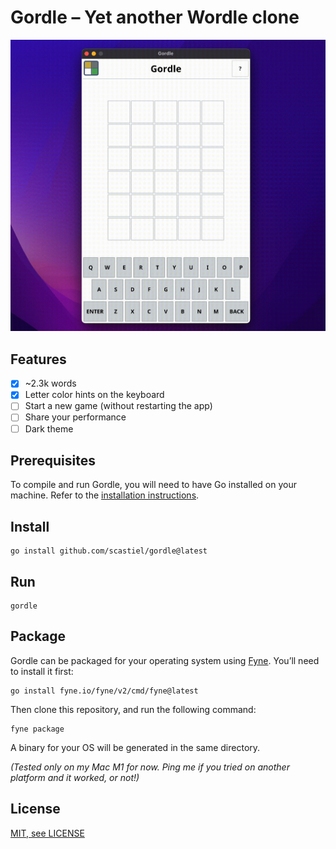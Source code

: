 # Gordle – Yet another Wordle clone

![Gordle Demo](assets/GordleDemo.gif)

## Features

- [x] ~2.3k words
- [x] Letter color hints on the keyboard
- [ ] Start a new game (without restarting the app)
- [ ] Share your performance
- [ ] Dark theme

## Prerequisites

To compile and run Gordle, you will need to have Go installed on your machine. Refer to the [installation instructions](https://go.dev/doc/install).

## Install

```shell
go install github.com/scastiel/gordle@latest
```

## Run

```shell
gordle
```

## Package

Gordle can be packaged for your operating system using [Fyne](https://fyne.io/). You’ll need to install it first:

```shell
go install fyne.io/fyne/v2/cmd/fyne@latest
```

Then clone this repository, and run the following command:

```shell
fyne package
```

A binary for your OS will be generated in the same directory.

_(Tested only on my Mac M1 for now. Ping me if you tried on another platform and it worked, or not!)_

## License

[MIT, see LICENSE](LICENCE)
